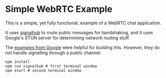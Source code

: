 # Simple WebRTC Example

This is a simple, yet fully functional, example of a WebRTC chat application.

It uses [signalhub](https://github.com/mafintosh/signalhub) to route public messages for handshaking, and it uses Google's STUN server for determining network routing stuff.

The [examples from Google](https://webrtc.github.io/samples/) were helpful for building this. However, they do not handle signalling through a public channel.

```
npm install
npm run signalhub # first terminal window
npm start # second terminal window
```




